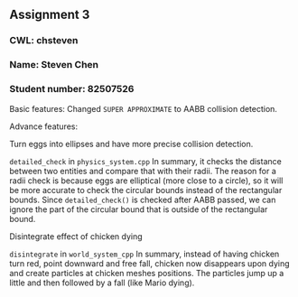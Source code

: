 ## Assignment 3
### CWL: chsteven
### Name: Steven Chen
### Student number: 82507526

Basic features:
Changed `SUPER APPROXIMATE` to AABB collision detection.

Advance features:

Turn eggs into ellipses and have more precise collision detection.

`detailed_check` in `physics_system.cpp`
In summary, it checks the distance between two entities and compare that with their radii. The reason for a radii check is because eggs are elliptical (more close to a circle), so it will be more accurate to check the circular bounds instead of the rectangular bounds. Since `detailed_check()` is checked after AABB passed, we can ignore the part of the circular bound that is outside of the rectangular bound.

Disintegrate effect of chicken dying

`disintegrate` in `world_system_cpp`
In summary, instead of having chicken turn red, point downward and free fall, chicken now disappears upon dying and create particles at chicken meshes positions. The particles jump up a little and then followed by a fall (like Mario dying).
